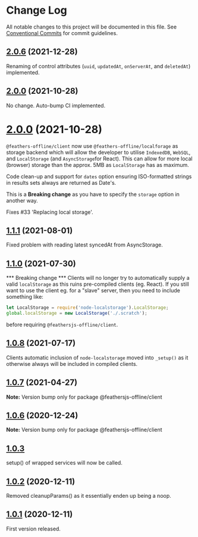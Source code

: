 # Change Log

All notable changes to this project will be documented in this file.
See [Conventional Commits](https://conventionalcommits.org) for commit guidelines.

## [2.0.6](http://github.com/feathersjs-offline/owndata-ownnet/packages/client/compare/v2.0.0...v2.0.6) (2021-12-28)

Renaming of control attributes (`uuid`, `updatedAt`, `onServerAt`, and `deletedAt`) implemented.

## [2.0.0](http://github.com/feathersjs-offline/owndata-ownnet/packages/client/compare/v2.0.0...v2.0.3) (2021-10-28)

No change. Auto-bump CI implemented.
# [2.0.0](http://github.com/feathersjs-offline/owndata-ownnet/packages/client/compare/v1.1.1...v2.0.0) (2021-10-28)

`@feathers-offline/client` now use `@feathers-offline/localforage` as storage
backend which will allow the developer to utilise `IndexedDB`, `WebSQL`, and
`LocalStorage` (and `AsyncStorage`for React). This can allow for more local
(browser) storage than the approx. 5MB as `LocalStorage` has as maximum.

Code clean-up and support for `dates` option ensuring ISO-formatted strings in
results sets always are returned as Date's.

This is a **Breaking change** as you have to specify the `storage` option in another way.

Fixes #33 'Replacing local storage'.
## [1.1.1](http://github.com/feathersjs-offline/owndata-ownnet/packages/client/compare/v1.1.0...v1.1.1) (2021-08-01)
Fixed problem with reading latest syncedAt from AsyncStorage.

## [1.1.0](http://github.com/feathersjs-offline/owndata-ownnet/packages/client/compare/v1.0.7...v1.0.8) (2021-07-30)

*** Breaking change *** Clients will no longer try to automatically supply a
valid `localStorage` as this ruins pre-compiled clients (eg. React). If you
still want to use the client eg. for a "slave" server, then you need to include
something like:
``` js
let LocalStorage = require('node-localstorage').LocalStorage;
global.localStorage = new LocalStorage('./.scratch');
```
before requiring `@feathersjs-offline/client`.
## [1.0.8](http://github.com/feathersjs-offline/owndata-ownnet/packages/client/compare/v1.0.7...v1.0.8) (2021-07-17)

Clients automatic inclusion of `node-localstorage` moved into `_setup()` as it
otherwise always will be included in compiled clients.


## [1.0.7](http://github.com/feathersjs-offline/owndata-ownnet/packages/client/compare/v1.0.3...v1.0.7) (2021-04-27)

**Note:** Version bump only for package @feathersjs-offline/client





## [1.0.6](http://github.com/feathersjs-offline/owndata-ownnet/packages/client/compare/v1.0.3...v1.0.6) (2020-12-24)

**Note:** Version bump only for package @feathersjs-offline/client





## [1.0.3](http://github.com/feathersjs-offline/compare/v1.0.2...v1.0.3)
setup() of wrapped services will now be called.

## [1.0.2](http://github.com/feathersjs-offline/owndata-ownnet/packages/client/compare/v1.0.1...v1.0.2) (2020-12-11)

Removed cleanupParams() as it essentially enden up being a noop.

## [1.0.1](http://github.com/feathersjs-offline/owndata-ownnet/packages/client/compare/v1.0.0...v1.0.1) (2020-12-11)

First version released.
